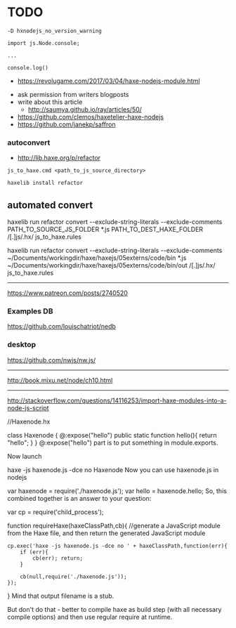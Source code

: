 # TODO

```
-D hxnodejs_no_version_warning
```

```
import js.Node.console;

...

console.log()

```

- https://revolugame.com/2017/03/04/haxe-nodejs-module.html

* ask permission from writers blogposts
* write about this article
  - http://saumya.github.io/ray/articles/50/
* https://github.com/clemos/haxetelier-haxe-nodejs
* https://github.com/janekp/saffron

### autoconvert

- http://lib.haxe.org/p/refactor

```
js_to_haxe.cmd <path_to_js_source_directory>
```

```bash
haxelib install refactor

```

## automated convert

haxelib run refactor convert --exclude-string-literals --exclude-comments PATH_TO_SOURCE_JS_FOLDER \*.js PATH_TO_DEST_HAXE_FOLDER /[.]js/.hx/ js_to_haxe.rules

haxelib run refactor convert --exclude-string-literals --exclude-comments ~/Documents/workingdir/haxe/haxejs/05externs/code/bin \*.js ~/Documents/workingdir/haxe/haxejs/05externs/code/bin/out /[.]js/.hx/ js_to_haxe.rules

---

https://www.patreon.com/posts/2740520

### Examples DB

https://github.com/louischatriot/nedb

### desktop

https://github.com/nwjs/nw.js/

---

http://book.mixu.net/node/ch10.html

---

http://stackoverflow.com/questions/14116253/import-haxe-modules-into-a-node-js-script

//Haxenode.hx

class Haxenode {
@:expose("hello")
public static function hello(){
return "hello";
}
}
@:expose("hello") part is to put something in module.exports.

Now launch

haxe -js haxenode.js -dce no Haxenode
Now you can use haxenode.js in nodejs

var haxenode = require('./haxenode.js');
var hello = haxenode.hello;
So, this combined together is an answer to your question:

var cp = require('child_process');

function requireHaxe(haxeClassPath,cb){
//generate a JavaScript module from the Haxe file, and then return the generated JavaScript module

    cp.exec('haxe -js haxenode.js -dce no ' + haxeClassPath,function(err){
        if (err){
            cb(err); return;
        }

        cb(null,require('./haxenode.js'));
    });

}
Mind that output filename is a stub.

But don't do that - better to compile haxe as build step (with all necessary compile options) and then use regular require at runtime.
